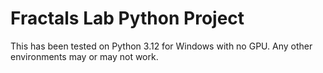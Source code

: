 # Fractals Lab Python Project

This has been tested on Python 3.12 for Windows with no GPU.  Any other
environments may or may not work.

